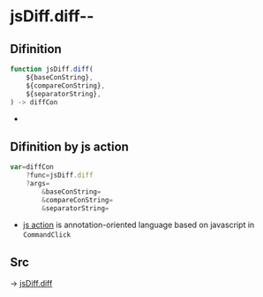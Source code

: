 # jsDiff.diff--

## Difinition

```js.js
function jsDiff.diff(
	${baseConString},
	${compareConString},
	${separatorString},
) -> diffCon
```

- 


## Difinition by js action

```js.js
var=diffCon
	?func=jsDiff.diff
	?args=
		&baseConString=
		&compareConString=
		&separatorString=
```

- [js action](#) is annotation-oriented language based on javascript in `CommandClick`



## Src

-> [jsDiff.diff](https://github.com/puutaro/CommandClick/blob/master/app/src/main/java/com/puutaro/commandclick/fragment_lib/terminal_fragment/js_interface/text/JsDiff.kt#L9)


